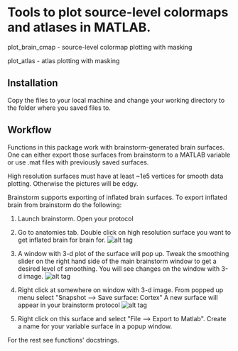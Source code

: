 # Tools to plot source-level colormaps and atlases in MATLAB.

plot_brain_cmap - source-level colormap plotting with masking

plot_atlas		- atlas plotting with masking

## Installation

Copy the files to your local machine and change your working directory to the folder where you saved files to.

## Workflow

Functions in this package work with brainstorm-generated brain surfaces.
One can either export those surfaces from brainstorm to a MATLAB variable
or use .mat files with previously saved surfaces.



High resolution surfaces must have at least ~1e5 vertices for smooth data plotting.
Otherwise the  pictures will be edgy.

Brainstorm supports exporting of inflated brain surfaces. To export inflated brain from 
brainstorm do the following:

1. Launch brainstorm. Open your protocol
2. Go to anatomies tab. Double click on high resolution surface you want to get inflated brain for
   brain for.
   ![alt tag](https://cloud.githubusercontent.com/assets/8067672/18413735/d5eda38c-777f-11e6-96e7-7ae92ae070cb.png)

3. A window with 3-d plot of the surface will pop up. Tweak the smoothing slider on the 
   right hand side of the main brainstorm window to get a desired level of smoothing. 
   You will see changes on the window with 3-d image.
   ![alt tag](https://cloud.githubusercontent.com/assets/8067672/18413756/9e071f4c-7780-11e6-8e6f-62c43c1f62ba.png)

4. Right click at somewhere on window with 3-d image. From popped up menu select 
   "Snapshot --> Save surface: Cortex"
   A new surface will appear in your brainstorm protocol
   ![alt tag](https://cloud.githubusercontent.com/assets/8067672/18413765/144793b2-7781-11e6-9ef0-476497f842a4.png)
5. Right click on this surface and select "File --> Export to Matlab". Create a name for your variable surface in a popup window.



For the rest see functions' docstrings.
